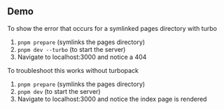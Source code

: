 ## Demo
To show the error that occurs for a symlinked pages directory with turbo

1. `pnpm prepare` (symlinks the pages directory)
2. `pnpm dev --turbo` (to start the server)
3. Navigate to localhost:3000 and notice a 404

To troubleshoot this works without turbopack
1. `pnpm prepare` (symlinks the pages directory)
2. `pnpm dev` (to start the server)
3. Navigate to localhost:3000 and notice the index page is rendered
